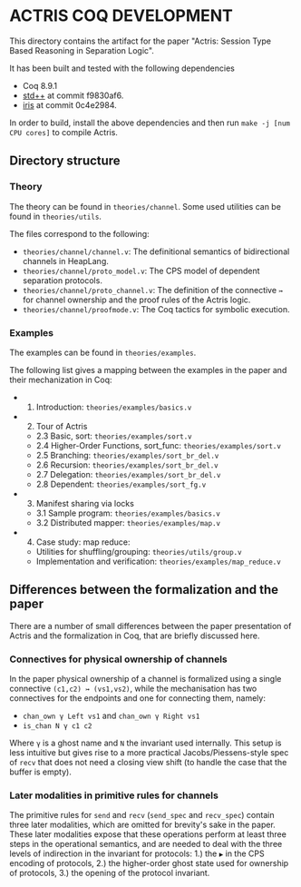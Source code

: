 # ACTRIS COQ DEVELOPMENT

This directory contains the artifact for the paper "Actris: Session Type
Based Reasoning in Separation Logic".

It has been built and tested with the following dependencies

 - Coq 8.9.1
 - [std++](https://gitlab.mpi-sws.org/robbertkrebbers/coq-stdpp) at
   commit f9830af6.
 - [iris](https://gitlab.mpi-sws.org/iris/iris) at
   commit 0c4e2984.

In order to build, install the above dependencies and then run
`make -j [num CPU cores]` to compile Actris.

## Directory structure

### Theory

The theory can be found in `theories/channel`. Some used utilities can be found
in `theories/utils`.

The files correspond to the following:

- `theories/channel/channel.v`: The definitional semantics of bidirectional
  channels in HeapLang.
- `theories/channel/proto_model.v`: The CPS model of dependent separation
  protocols.
- `theories/channel/proto_channel.v`: The definition of the connective `↣` for
  channel ownership and the proof rules of the Actris logic.
- `theories/channel/proofmode.v`: The Coq tactics for symbolic execution.

### Examples

The examples can be found in `theories/examples`.

The following list gives a mapping between the examples in the paper and their
mechanization in Coq:

* 1. Introduction: `theories/examples/basics.v`
* 2. Tour of Actris
  * 2.3 Basic, sort: `theories/examples/sort.v`
  * 2.4 Higher-Order Functions, sort_func: `theories/examples/sort.v`
  * 2.5 Branching: `theories/examples/sort_br_del.v`
  * 2.6 Recursion: `theories/examples/sort_br_del.v`
  * 2.7 Delegation: `theories/examples/sort_br_del.v`
  * 2.8 Dependent: `theories/examples/sort_fg.v`
* 3. Manifest sharing via locks
  * 3.1 Sample program: `theories/examples/basics.v`
  * 3.2 Distributed mapper: `theories/examples/map.v`
* 4. Case study: map reduce:
  * Utilities for shuffling/grouping: `theories/utils/group.v`
  * Implementation and verification: `theories/examples/map_reduce.v`

## Differences between the formalization and the paper

There are a number of small differences between the paper presentation
of Actris and the formalization in Coq, that are briefly discussed here.

### Connectives for physical ownership of channels

In the paper physical ownership of a channel is formalized using a single
connective `(c1,c2) ↣ (vs1,vs2)`, while the mechanisation has two connectives
for the endpoints and one for connecting them, namely:

- `chan_own γ Left vs1` and `chan_own γ Right vs1`
- `is_chan N γ c1 c2`

Where `γ` is a ghost name and `N` the invariant used internally. This setup is
less intuitive but gives rise to a more practical Jacobs/Piessens-style spec
of `recv` that does not need a closing view shift (to handle the case that
the buffer is empty).

### Later modalities in primitive rules for channels

The primitive rules for `send` and `recv` (`send_spec` and `recv_spec`) contain
three later modalities, which are omitted for brevity's sake in the paper. These
later modalities expose that these operations perform at least three steps in
the operational semantics, and are needed to deal with the three levels of
indirection in the invariant for protocols: 1.) the `▶` in the CPS encoding of
protocols, 2.) the higher-order ghost state used for ownership of protocols,
3.) the opening of the protocol invariant.
